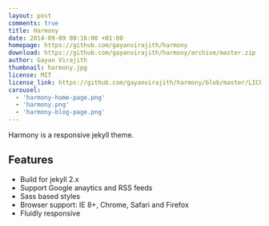 ```yaml
---
layout: post
comments: true
title: Harmony
date: 2014-09-09 00:16:00 +01:00
homepage: https://github.com/gayanvirajith/harmony
download: https://github.com/gayanvirajith/harmony/archive/master.zip
author: Gayan Virajith
thumbnail: harmony.jpg
license: MIT
license_link: https://github.com/gayanvirajith/harmony/blob/master/LICENSE.md
carousel: 
  - 'harmony-home-page.png'
  - 'harmony.png'
  - 'harmony-blog-page.png'
---
```


Harmony is a responsive jekyll theme.

## Features

* Build for jekyll 2.x
* Support Google anaytics and RSS feeds
* Sass based styles
* Browser support: IE 8+, Chrome, Safari and Firefox
* Fluidly responsive
